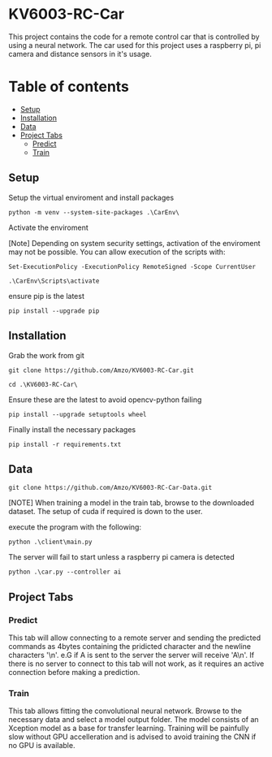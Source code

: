 # KV6003-RC-Car

This project contains the code for a remote control car that is controlled by using a neural network. The car used for this project uses a raspberry pi, pi camera and distance sensors in it's usage.

Table of contents
=================

<!--ts-->
   * [Setup](#Setup)
   * [Installation](#Installation)
   * [Data](#Data)
   * [Project Tabs](#tabs)
      * [Predict](#Predict)
      * [Train](#Train)
<!--te-->

## Setup

Setup the virtual enviroment and install packages

```
python -m venv --system-site-packages .\CarEnv\
```

Activate the enviroment

[Note] Depending on system security settings, activation of the enviroment may not be possible. You can allow execution of the scripts
with:
```
Set-ExecutionPolicy -ExecutionPolicy RemoteSigned -Scope CurrentUser
```


```
.\CarEnv\Scripts\activate
```

ensure pip is the latest

```
pip install --upgrade pip
```

## Installation

Grab the work from git

```
git clone https://github.com/Amzo/KV6003-RC-Car.git
```

```
cd .\KV6003-RC-Car\
```

Ensure these are the latest to avoid opencv-python failing

```
pip install --upgrade setuptools wheel
```

Finally install the necessary packages

```
pip install -r requirements.txt
```

## Data

```
git clone https://github.com/Amzo/KV6003-RC-Car-Data.git
```

[NOTE] When training a model in the train tab, browse to the downloaded dataset. The setup of cuda if required is down to the user.

 execute the program with the following:
 
 ```
 python .\client\main.py
 ```
 
 The server will fail to start unless a raspberry pi camera is detected
 
 ```
 python .\car.py --controller ai
 ```
 
 
## Project Tabs
### Predict

This tab will allow connecting to a remote server and sending the predicted commands as 4bytes containing the pridicted character and the newline characters '\n'. e.G if A is sent to the server the server will receive 'A\n'. If there is no server to connect to this tab will not work, as it requires an active connection before making a prediction.

### Train

This tab allows fitting the convolutional neural network. Browse to the necessary data and select a model output folder. The model consists of an Xception model as a base for transfer learning. Training will be painfully slow without GPU accelleration and is advised to avoid training the CNN if no GPU is available.
